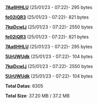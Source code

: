 [**7Aa6HHLU**](/data/7Aa6HHLU.txt) (25/01/23 - 07:22)- 295 bytes

[**fe02iQR3**](/data/fe02iQR3.txt) (25/01/23 - 07:22)- 821 bytes

[**7kpDcwLj**](/data/7kpDcwLj.txt) (25/01/23 - 07:22)- 2550 bytes

[**fe02iQR3**](/data/fe02iQR3.txt) (25/01/23 - 07:22)- 821 bytes

[**7Aa6HHLU**](/data/7Aa6HHLU.txt) (25/01/23 - 07:22)- 295 bytes

[**5UrUWUdk**](/data/5UrUWUdk.txt) (25/01/23 - 07:22)- 104 bytes

[**7kpDcwLj**](/data/7kpDcwLj.txt) (25/01/23 - 07:22)- 2550 bytes

[**5UrUWUdk**](/data/5UrUWUdk.txt) (25/01/23 - 07:22)- 104 bytes

**Total Datas**: 6305

**Total Size**: 37.20 MB / 37.2 MB